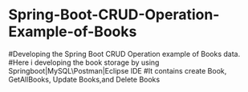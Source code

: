 # Spring-Boot-CRUD-Operation-Example-of-Books
#Developing the Spring Boot CRUD Operation example of  Books data.
#Here i developing the book storage by using Springboot|MySQL\Postman|Eclipse IDE
#It contains create Book, GetAllBooks, Update Books,and Delete Books

